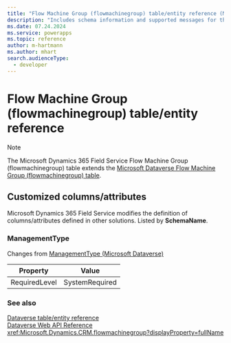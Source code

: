 ```yaml
---
title: "Flow Machine Group (flowmachinegroup) table/entity reference (Microsoft Dynamics 365 Field Service)"
description: "Includes schema information and supported messages for the Flow Machine Group (flowmachinegroup) table/entity with Microsoft Dynamics 365 Field Service."
ms.date: 07.24.2024
ms.service: powerapps
ms.topic: reference
author: m-hartmann
ms.author: mhart
search.audienceType: 
  - developer
---
```


# Flow Machine Group (flowmachinegroup) table/entity reference



> [!NOTE]
> The Microsoft Dynamics 365 Field Service Flow Machine Group (flowmachinegroup) table extends the [Microsoft Dataverse Flow Machine Group (flowmachinegroup) table](/power-apps/developer/data-platform/reference/entities/flowmachinegroup).



## Customized columns/attributes

Microsoft Dynamics 365 Field Service modifies the definition of columns/attributes defined in other solutions. Listed by **SchemaName**.

### <a name="BKMK_ManagementType"></a> ManagementType

Changes from [ManagementType (Microsoft Dataverse)](/power-apps/developer/data-platform/reference/entities/flowmachinegroup#BKMK_ManagementType)

|Property|Value|
|---|---|
|RequiredLevel|SystemRequired|




### See also

[Dataverse table/entity reference](../about-entity-reference.md)  
[Dataverse Web API Reference](/power-apps/developer/data-platform/webapi/reference/about)   
<xref:Microsoft.Dynamics.CRM.flowmachinegroup?displayProperty=fullName>
